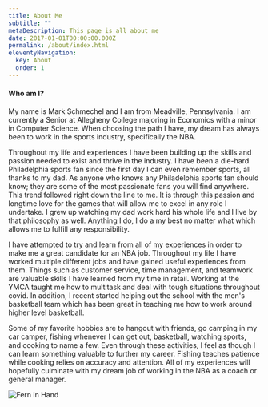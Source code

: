 ```yaml
---
title: About Me
subtitle: ""
metaDescription: This page is all about me
date: 2017-01-01T00:00:00.000Z
permalink: /about/index.html
eleventyNavigation:
  key: About
  order: 1
---
```

#### Who am I?

My name is Mark Schmechel and I am from Meadville, Pennsylvania. I am currently a Senior at Allegheny College majoring in Economics with a minor in Computer Science. When choosing the path I have, my dream has always been to work in the sports industry, specifically the NBA.

Throughout my life and experiences I have been building up the skills and passion needed to exist and thrive in the industry. I have been a die-hard Philadelphia sports fan since the first day I can even remember sports, all thanks to my dad. As anyone who knows any Philadelphia sports fan should know; they are some of the most passionate fans you will find anywhere. This trend followed right down the line to me. It is through this passion and longtime love for the games that will allow me to excel in any role I undertake. I grew up watching my dad work hard his whole life and I live by that philosophy as well. Anything I do, I do a my best no matter what which allows me to fulfill any responsibility.

I have attempted to try and learn from all of my experiences in order to make me a great candidate for an NBA job. Throughout my life I have worked multiple different jobs and have gained useful experiences from them. Things such as customer service, time management, and teamwork are valuable skills I have learned from my time in retail. Working at the YMCA taught me how to multitask and deal with tough situations throughout covid. In addition, I recent started helping out the school with the men's basketball team which has been great in teaching me how to work around higher level basketball.

Some of my favorite hobbies are to hangout with friends, go camping in my car camper, fishing whenever I can get out, basketball, watching sports, and cooking to name a few. Even through these activities, I feel as though I can learn something valuable to further my career. Fishing teaches patience while cooking relies on accuracy and attention. All of my experiences will hopefully culminate with my dream job of working in the NBA as a coach or general manager.

![Fern in Hand](/assets/img/IMG_1300.jpeg "Fern in Hand")
